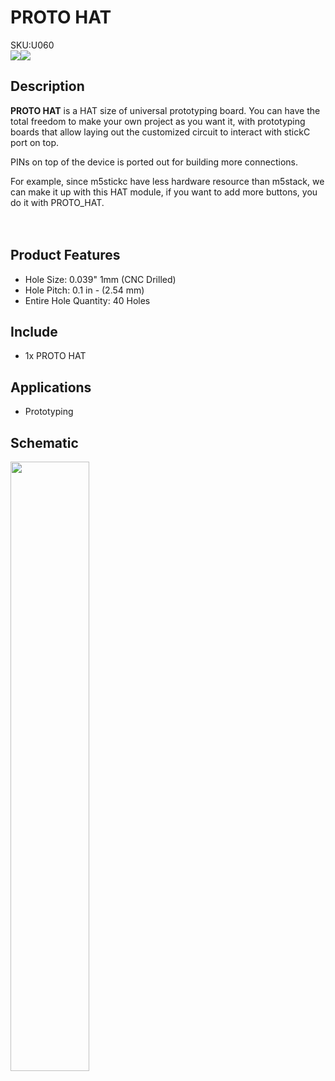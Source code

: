 # PROTO HAT

<div class="badge badge-pill badge-primary product_sku_tag">SKU:U060</div>

<div class="product_pic"><img src="assets\img\product_pics\hat\proto_hat\hat_proto_01.jpg"><img src="assets\img\product_pics\hat\proto_hat\hat_proto_02.jpg"></div>

## Description

**PROTO HAT** is a HAT size of universal prototyping board. You can have the total freedom to make your own project as you want it, with prototyping boards that allow laying out the customized circuit to interact with stickC port on top.<br>

PINs on top of the device is ported out for building more connections.<br>

For example, since m5stickc have less hardware resource than m5stack, we can make it up with this HAT module, if you want to add more buttons, you do it with PROTO_HAT. <br><br><br>

## Product Features

- Hole Size: 0.039" 1mm (CNC Drilled)
- Hole Pitch: 0.1 in - (2.54 mm)
- Entire Hole Quantity: 40 Holes

## Include

- 1x PROTO HAT

## Applications

- Prototyping 

## Schematic

<img src="assets\img\product_pics\hat\proto_hat\hat_proto_04.jpg" width="50%" height="50%">

<script>

   var purchase_link = 'https://m5stack.com/collections/m5-unit/products/m5stickc-proto-hat';

   anchor_search(purchase_link);
   scrollFunc();

</script>
